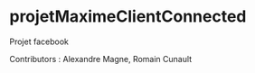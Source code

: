 projetMaximeClientConnected
===========================

Projet facebook


Contributors : Alexandre Magne, Romain Cunault
